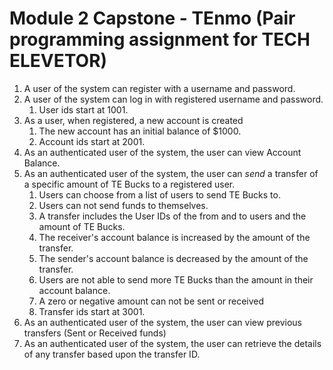 # Module 2 Capstone - TEnmo (Pair programming assignment for TECH ELEVETOR)
1. A user of the system can register with a username and password.
2. A user of the system can log in with registered username and password.
   1. User ids start at 1001.
3. As a user, when registered, a new account is created
   1. The new account has an initial balance of $1000.
   2. Account ids start at 2001.
4. As an authenticated user of the system, the user can view Account Balance.
5. As an authenticated user of the system, the user can *send* a transfer of a specific amount of TE Bucks to a registered user.
   1. Users can choose from a list of users to send TE Bucks to.
   2. Users can not send funds to themselves.
   3. A transfer includes the User IDs of the from and to users and the amount of TE Bucks.
   4. The receiver's account balance is increased by the amount of the transfer.
   5. The sender's account balance is decreased by the amount of the transfer.
   6. Users are not able to send more TE Bucks than the amount in their account balance.
   7. A zero or negative amount can not be sent or received
   9. Transfer ids start at 3001.
6. As an authenticated user of the system, the user can view previous transfers (Sent or Received funds)
7. As an authenticated user of the system, the user can retrieve the details of any transfer based upon the transfer ID.

